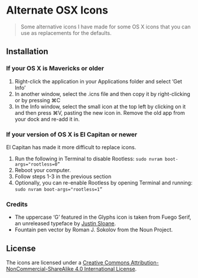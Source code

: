 # Alternate OSX Icons
> Some alternative icons I have made for some OS X icons that you can use as replacements for the defaults.

## Installation

### If your OS X is Mavericks or older
1. Right-click the application in your Applications folder and select ‘Get Info’
2. In another window, select the .icns file and then copy it by right-clicking or by pressing ⌘C
3. In the Info window, select the small icon at the top left by clicking on it and then press ⌘V, pasting the new icon in. Remove the old app from your dock and re-add it in.

### If your version of OS X is El Capitan or newer
El Capitan has made it more difficult to replace icons.

1. Run the following in Terminal to disable Rootless:
`sudo nvram boot-args="rootless=0”`
2. Reboot your computer.
3. Follow steps 1-3 in the previous section
4. Optionally, you can re-enable Rootless by opening Terminal and running: `sudo nvram boot-args="rootless=1”`

### Credits
- The uppercase ‘G’ featured in the Glyphs icon is taken from Fuego Serif, an unreleased typeface by [Justin Sloane](http://justinsloane.com/).
- Fountain pen vector by Roman J. Sokolov from the Noun Project.

## License
The icons are licensed under a [Creative Commons Attribution-NonCommercial-ShareAlike 4.0 International License](http://creativecommons.org/licenses/by-nc-sa/4.0/).